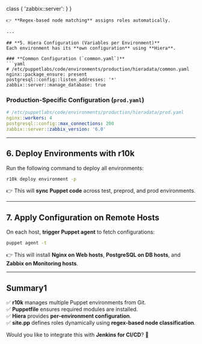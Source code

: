 
  class { 'zabbix::server': }
}
```
👉 **Regex-based node matching** assigns roles automatically.  

---

## **5. Hiera Configuration (Variables per Environment)**
Each environment has its **own configuration** using **Hiera**.

### **Common Configuration (`common.yaml`)**
```yaml
# /etc/puppetlabs/code/environments/production/hieradata/common.yaml
nginx::package_ensure: present
postgresql::config::listen_addresses: '*'
zabbix::server::manage_database: true
```

### **Production-Specific Configuration (`prod.yaml`)**
```yaml
# /etc/puppetlabs/code/environments/production/hieradata/prod.yaml
nginx::workers: 4
postgresql::config::max_connections: 200
zabbix::server::zabbix_version: '6.0'
```

---

## **6. Deploy Environments with r10k**
Run the following command to deploy all environments:  

```sh
r10k deploy environment -p
```
👉 This will **sync Puppet code** across test, preprod, and prod environments.

---

## **7. Apply Configuration on Remote Hosts**
On each host, **trigger Puppet agent** to fetch configurations:

```sh
puppet agent -t
```
👉 This will install **Nginx on Web hosts**, **PostgreSQL on DB hosts**, and **Zabbix on Monitoring hosts**.

---

## **Summary**1
✅ **r10k** manages multiple Puppet environments from Git.  
✅ **Puppetfile** ensures required modules are installed.  
✅ **Hiera** provides **per-environment configuration**.  
✅ **site.pp** defines roles dynamically using **regex-based node classification**.  

Would you like to integrate this with **Jenkins for CI/CD**? 🚀
